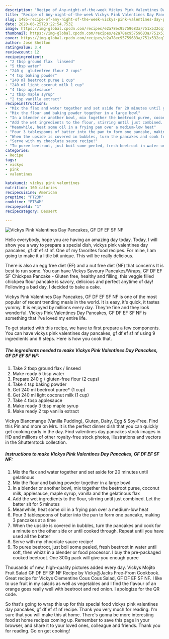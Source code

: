 ```yaml
---
description: "Recipe of Any-night-of-the-week Vickys Pink Valentines Day Pancakes, GF DF EF SF NF"
title: "Recipe of Any-night-of-the-week Vickys Pink Valentines Day Pancakes, GF DF EF SF NF"
slug: 1485-recipe-of-any-night-of-the-week-vickys-pink-valentines-day-pancakes-gf-df-ef-sf-nf
date: 2020-06-25T23:22:54.753Z
image: https://img-global.cpcdn.com/recipes/e2a78ec95759683a/751x532cq70/vickys-pink-valentines-day-pancakes-gf-df-ef-sf-nf-recipe-main-photo.jpg
thumbnail: https://img-global.cpcdn.com/recipes/e2a78ec95759683a/751x532cq70/vickys-pink-valentines-day-pancakes-gf-df-ef-sf-nf-recipe-main-photo.jpg
cover: https://img-global.cpcdn.com/recipes/e2a78ec95759683a/751x532cq70/vickys-pink-valentines-day-pancakes-gf-df-ef-sf-nf-recipe-main-photo.jpg
author: Jose Shelton
ratingvalue: 3.4
reviewcount: 12
recipeingredient:
- "2 tbsp ground flax  linseed"
- "5 tbsp water"
- "240 g  glutenfree flour 2 cups"
- "4 tsp baking powder"
- "240 ml beetroot puree 1 cup"
- "240 ml light coconut milk 1 cup"
- "4 tbsp applesauce"
- "3 tbsp maple syrup"
- "2 tsp vanilla extract"
recipeinstructions:
- "Mix the flax and water together and set aside for 20 minutes until gelatinous"
- "Mix the flour and baking powder together in a large bowl"
- "In a blender or another bowl, mix together the beetroot puree, coconut milk, applesauce, maple syrup, vanilla and the gelatinous flax"
- "Add the wet ingredients to the flour, stirring until just combined. Let the batter sit for 5 minutes"
- "Meanwhile, heat some oil in a frying pan over a medium-low heat"
- "Pour 3 tablespoons of batter into the pan to form one pancake, making 3 pancakes at a time"
- "When the upside is covered in bubbles, turn the pancakes and cook for a minute on the other side or until cooked through. Repeat until you have used all the batter"
- "Serve with my chocolate sauce recipe!"
- "To puree beetroot, just boil some peeled, fresh beetroot in water until soft, then whizz in a blender or food processor. I buy the pre-packaged cooked beetroot. One 300g pack will give you enough puree"
categories:
- Recipe
tags:
- vickys
- pink
- valentines

katakunci: vickys pink valentines 
nutrition: 160 calories
recipecuisine: American
preptime: "PT23M"
cooktime: "PT34M"
recipeyield: "1"
recipecategory: Dessert

---
```



![Vickys Pink Valentines Day Pancakes, GF DF EF SF NF](https://img-global.cpcdn.com/recipes/e2a78ec95759683a/751x532cq70/vickys-pink-valentines-day-pancakes-gf-df-ef-sf-nf-recipe-main-photo.jpg)

Hello everybody, hope you are having an amazing day today. Today, I will show you a way to prepare a special dish, vickys pink valentines day pancakes, gf df ef sf nf. One of my favorites food recipes. For mine, I am going to make it a little bit unique. This will be really delicious.

There is also an egg free diet (EF) and a nut free diet (NF) that concerns It is best to run some. You can have Vickys Savoury Pancakes/Wraps, GF DF EF SF Chickpea Pancake - Gluten free, healthy and filling, this veggie filled chickpea flour pancake is savory, delicious and perfect anytime of day! Following a bad day, I decided to bake a cake.

Vickys Pink Valentines Day Pancakes, GF DF EF SF NF is one of the most popular of recent trending meals in the world. It is easy, it's quick, it tastes yummy. It is enjoyed by millions every day. They're fine and they look wonderful. Vickys Pink Valentines Day Pancakes, GF DF EF SF NF is something that I've loved my entire life.


To get started with this recipe, we have to first prepare a few components. You can have vickys pink valentines day pancakes, gf df ef sf nf using 9 ingredients and 9 steps. Here is how you cook that.

<!--inarticleads1-->

##### The ingredients needed to make Vickys Pink Valentines Day Pancakes, GF DF EF SF NF:

1. Take 2 tbsp ground flax / linseed
1. Make ready 5 tbsp water
1. Prepare 240 g / gluten-free flour (2 cups)
1. Take 4 tsp baking powder
1. Get 240 ml beetroot puree* (1 cup)
1. Get 240 ml light coconut milk (1 cup)
1. Take 4 tbsp applesauce
1. Make ready 3 tbsp maple syrup
1. Make ready 2 tsp vanilla extract


Vickys Blancmange (Vanilla Pudding), Gluten, Dairy, Egg &amp; Soy-Free. Find this Pin and more on Mrs. It is the perfect dinner dish that you can quickly get cooking early in the day. Find valentines day pancakes stock images in HD and millions of other royalty-free stock photos, illustrations and vectors in the Shutterstock collection. 

<!--inarticleads2-->

##### Instructions to make Vickys Pink Valentines Day Pancakes, GF DF EF SF NF:

1. Mix the flax and water together and set aside for 20 minutes until gelatinous
1. Mix the flour and baking powder together in a large bowl
1. In a blender or another bowl, mix together the beetroot puree, coconut milk, applesauce, maple syrup, vanilla and the gelatinous flax
1. Add the wet ingredients to the flour, stirring until just combined. Let the batter sit for 5 minutes
1. Meanwhile, heat some oil in a frying pan over a medium-low heat
1. Pour 3 tablespoons of batter into the pan to form one pancake, making 3 pancakes at a time
1. When the upside is covered in bubbles, turn the pancakes and cook for a minute on the other side or until cooked through. Repeat until you have used all the batter
1. Serve with my chocolate sauce recipe!
1. To puree beetroot, just boil some peeled, fresh beetroot in water until soft, then whizz in a blender or food processor. I buy the pre-packaged cooked beetroot. One 300g pack will give you enough puree


Thousands of new, high-quality pictures added every day. Vickys Mojito Fruit Salad GF DF EF SF NF Recipe by Vicky@Jacks Free-From Cookbook. Great recipe for Vickys Clementine Cous Cous Salad, GF DF EF SF NF. I like to use fruit in my salads as well as vegetables and I find the flavour of an orange goes really well with beetroot and red onion. I apologize for the QR code. 

So that's going to wrap this up for this special food vickys pink valentines day pancakes, gf df ef sf nf recipe. Thank you very much for reading. I'm sure that you will make this at home. There's gonna be more interesting food at home recipes coming up. Remember to save this page in your browser, and share it to your loved ones, colleague and friends. Thank you for reading. Go on get cooking!
